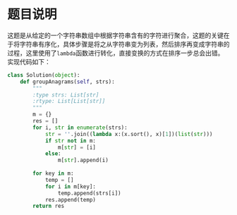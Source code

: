 # 题目说明

这题是从给定的一个字符串数组中根据字符串含有的字符进行聚合，这题的关键在于将字符串有序化，具体步骤是将之从字符串变为列表，然后排序再变成字符串的过程，这里使用了`lambda`函数进行转化，直接变换的方式在排序一步总会出错。实现代码如下：

```python
class Solution(object):
    def groupAnagrams(self, strs):
        """
        :type strs: List[str]
        :rtype: List[List[str]]
        """
        m = {}
        res = []
        for i, str in enumerate(strs):
            str = ''.join((lambda x:(x.sort(), x)[1])(list(str)))
            if str not in m:
                m[str] = [i]
            else:
                m[str].append(i)
        
        for key in m:
            temp = []
            for i in m[key]:
                temp.append(strs[i])
            res.append(temp)
        return res 
```

